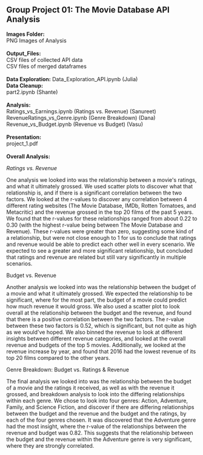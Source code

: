 ## Group Project 01: The Movie Database API Analysis

**Images Folder:**<br>
PNG Images of Analysis<br>
<br>
**Output_Files:**<br>
CSV files of collected API data<br>
CSV files of merged dataframes<br>
<br>
**Data Exploration:**
Data_Exploration_API.ipynb (Julia)
<br>
**Data Cleanup:**<br>
part2.ipynb (Shante)<br>
<br>
**Analysis:**<br>
Ratings_vs_Earnings.ipynb (Ratings vs. Revenue) (Sanureet)<br>
RevenueRatings_vs_Genre.ipynb (Genre Breakdown) (Dana)<br>
Revenue_vs_Budget.ipynb (Revenue vs Budget) (Vasu)<br>
<br>
**Presentation:**<br>
project_1.pdf<br>
<br>
**Overall Analysis:**<br>

_Ratings vs. Revenue_

One analysis we looked into was the relationship between a movie's ratings, and what it ultimately grossed. We used scatter plots to discover what that relationship is, and if there is a significant correlation between the two factors. We looked at the r-values to discover any correlation between 4 different rating websites (The Movie Database, IMDb, Rotten Tomatoes, and Metacritic) and the revenue grossed in the top 20 films of the past 5 years. We found that the r-values for these relationships ranged from about 0.22 to 0.30 (with the highest r-value being between The Movie Database and Revenue). These r-values were greater than zero, suggesting some kind of a relationship, but were not close enough to 1 for us to conclude that ratings and revenue would be able to predict each other well in every scenario. We expected to see a greater and more significant relationship, but concluded that ratings and revenue are related but still vary significantly in multiple scenarios.

Budget vs. Revenue

Another analysis we looked into was the relationship between the budget of a movie and what it ultimately grossed. We expected the relationship to be significant, where for the most part, the budget of a movie could predict how much revenue it would gross. We also used a scatter plot to look overall at the relationship between the budget and the revenue, and found that there is a positive correlation between the two factors. The r-value between these two factors is 0.52, which is significant, but not quite as high as we would've hoped. We also binned the revenue to look at different insights between different revenue categories, and looked at the overall revenue and budgets of the top 5 movies. Additionally, we looked at the revenue increase by year, and found that 2016 had the lowest revenue of its top 20 films compared to the other years.

Genre Breakdown: Budget vs. Ratings & Revenue

The final analysis we looked into was the relationship between the budget of a movie and the ratings it received, as well as with the revenue it grossed, and breakdown analysis to look into the differing relationships within each genre. We chose to look into four genres: Action, Adventure, Family, and Science Fiction, and discover if there are differing relationships between the budget and the revenue and the budget and the ratings, by each of the four genres chosen. It was discovered that the Adventure genre had the most insight, where the r-value of the relationships between the revenue and budget was 0.82. This suggests that the relationship between the budget and the revenue within the Adventure genre is very significant, where they are strongly correlated.

